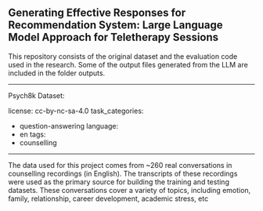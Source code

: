 ## Generating Effective Responses for Recommendation System: Large Language Model Approach for Teletherapy Sessions

This repository consists of the original dataset and the evaluation code used in the research. Some of the output files generated from the LLM are included in the folder outputs.

---
Psych8k Dataset: 

license: cc-by-nc-sa-4.0
task_categories:
- question-answering
language:
- en
tags:
- counselling
---
The data used for this project comes from ~260 real conversations in counselling recordings (in English). The transcripts of these recordings were used as the primary source for building the training and testing datasets. These conversations cover a variety of topics, including emotion, family, relationship, career development, academic stress, etc
